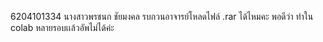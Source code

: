  6204101334 นางสาวพรชนก ชัยมงคล 
รบกวนอาจารย์โหลดไฟล์ .rar ได้ไหมคะ พอดีว่า ทำใน colab หลายรอบเเล้วอัพไม่ได้ค่ะ
